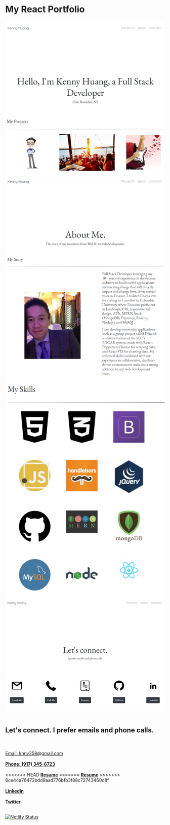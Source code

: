# My React Portfolio

<img src="/static/pics/1.png">

<img src="/static/pics/2.png">

<img src="/static/pics/3.png">

<img src="/static/pics/4.png">

<img src="/static/pics/5.png">

<img src="/static/pics/6.png">

<img src="/static/pics/7.png">
<br>
<br>
<h2>Let's connect. I prefer emails and phone calls.</h2>
<br>
<br>
<a href="mailto: khny258@gmail.com">Email: khny258@gmail.com</a> 
<br>
<br>
<a style="font-weight:bold" href="tel:917-345-6723">Phone: (917) 345-6723</a>
<br>
<br>
<<<<<<< HEAD
<a style="font-weight:bold" href="https://drive.google.com/file/d/1w8XkFlIpB6H0rcPaTyQd3AGF6fGRxO7c/view?usp=sharing">Resume</a>
=======
<a style="font-weight:bold" href="https://drive.google.com/file/d/1c3tiFBVe11cl8hOgnEDtuMtAXmGIuuJL/view?usp=sharing">Resume</a>
>>>>>>> 6ce44a76472bdd9aad776bfb3f88c72743460d8f
<br>
<br>
<a style="font-weight:bold" href="https://www.linkedin.com/in/huangkenny">LinkedIn</a>
<br>
<br>
<a style="font-weight:bold" href="https://twitter.com/khnydev">Twitter</a>
<br>
<br>

[![Netlify Status](https://api.netlify.com/api/v1/badges/58b0a258-620f-439f-a158-10ce2f4773dd/deploy-status)](https://app.netlify.com/sites/kennycodes/deploys)
